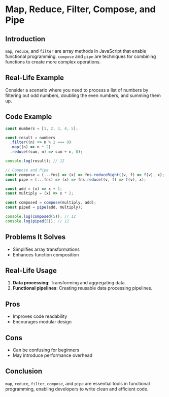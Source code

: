 # Map, Reduce, Filter, Compose, and Pipe

## Introduction
`map`, `reduce`, and `filter` are array methods in JavaScript that enable functional programming. `compose` and `pipe` are techniques for combining functions to create more complex operations.

## Real-Life Example
Consider a scenario where you need to process a list of numbers by filtering out odd numbers, doubling the even numbers, and summing them up.

## Code Example
```javascript
const numbers = [1, 2, 3, 4, 5];

const result = numbers
  .filter((n) => n % 2 === 0)
  .map((n) => n * 2)
  .reduce((sum, n) => sum + n, 0);

console.log(result); // 12

// Compose and Pipe
const compose = (...fns) => (x) => fns.reduceRight((v, f) => f(v), x);
const pipe = (...fns) => (x) => fns.reduce((v, f) => f(v), x);

const add = (x) => x + 1;
const multiply = (x) => x * 2;

const composed = compose(multiply, add);
const piped = pipe(add, multiply);

console.log(composed(5)); // 12
console.log(piped(5)); // 12
```

## Problems It Solves
- Simplifies array transformations
- Enhances function composition

## Real-Life Usage
1. **Data processing**: Transforming and aggregating data.
2. **Functional pipelines**: Creating reusable data processing pipelines.

## Pros
- Improves code readability
- Encourages modular design

## Cons
- Can be confusing for beginners
- May introduce performance overhead

## Conclusion
`map`, `reduce`, `filter`, `compose`, and `pipe` are essential tools in functional programming, enabling developers to write clean and efficient code.
